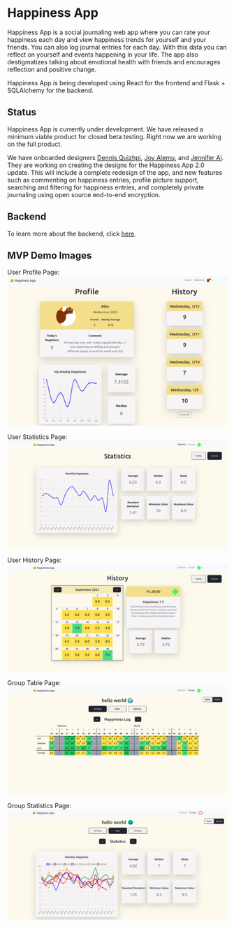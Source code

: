# Happiness App

Happiness App is a social journaling web app where you can rate your happiness each day and view
happiness trends for yourself and your friends. You can also log journal entries for each day. With
this data you can reflect on yourself and events happening in your life. The app also destigmatizes
talking about emotional health with friends and encourages reflection and positive change.

Happiness App is being developed using React for the frontend and Flask + SQLAlchemy for the backend.

## Status

Happiness App is currently under development. We have released a minimum viable product for closed beta testing. 
Right now we are working on the full product. 

We have onboarded designers  [Dennis Quizhpi](https://www.linkedin.com/in/dennis-quizhpi/), [Joy Alemu](https://www.linkedin.com/in/joy-alemu-180488211/), and [Jennifer Ai](https://www.linkedin.com/in/jenniferaiii/). They are working on creating the designs for the Happiness App 2.0 update.
This will include a complete redesign of the app, and new features such as commenting on happiness entries, profile picture support, searching and filtering for happiness entries, and completely private journaling using open source end-to-end encryption. 


## Backend

To learn more about the backend, click [here](happiness-backend/README.md).

## MVP Demo Images

User Profile Page:
![](/imgs/profile.png)

User Statistics Page:
![](/imgs/stats.png)

User History Page:
![](/imgs/history_month.png)

Group Table Page:
![](/imgs/group_table.png)

Group Statistics Page:
![](/imgs/group_statistics.png)
